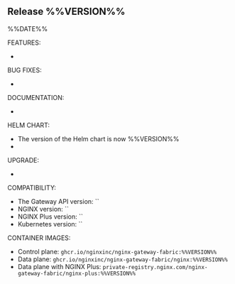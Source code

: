 ## Release %%VERSION%%

%%DATE%%

FEATURES:

-

BUG FIXES:

-

DOCUMENTATION:

-

HELM CHART:

- The version of the Helm chart is now %%VERSION%%
-

UPGRADE:

-

COMPATIBILITY:

- The Gateway API version: ``
- NGINX version: ``
- NGINX Plus version: ``
- Kubernetes version: ``

CONTAINER IMAGES:

- Control plane: `ghcr.io/nginxinc/nginx-gateway-fabric:%%VERSION%%`
- Data plane: `ghcr.io/nginxinc/nginx-gateway-fabric/nginx:%%VERSION%%`
- Data plane with NGINX Plus: `private-registry.nginx.com/nginx-gateway-fabric/nginx-plus:%%VERSION%%`
